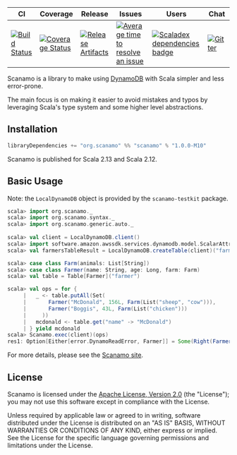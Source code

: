 | CI | Coverage | Release | Issues | Users | Chat |
| --- | --- | --- | --- | --- | --- |
| [![Build Status][Badge-Travis]][Link-Travis] | [![Coverage Status][Badge-Codecov]][Link-Codecov] | [![Release Artifacts][Badge-MavenReleases]][Link-MavenReleases] | [![Average time to resolve an issue][Badge-IsItMaintained]][Link-IsItMaintained] | [![Scaladex dependencies badge][Badge-Scaladex]][Link-Scaladex] | [![Gitter][Badge-Gitter]][Link-Gitter] |

Scanamo is a library to make using [DynamoDB](https://aws.amazon.com/documentation/dynamodb/) with Scala 
simpler and less error-prone.

The main focus is on making it easier to avoid mistakes and typos by leveraging Scala's type system and some
higher level abstractions.

Installation
------------

```scala
libraryDependencies += "org.scanamo" %% "scanamo" % "1.0.0-M10"
```

Scanamo is published for Scala 2.13 and Scala 2.12.

Basic Usage
-----------

Note: the `LocalDynamoDB` object is provided by the `scanamo-testkit` package.

```scala
scala> import org.scanamo._
scala> import org.scanamo.syntax._
scala> import org.scanamo.generic.auto._
 
scala> val client = LocalDynamoDB.client()
scala> import software.amazon.awssdk.services.dynamodb.model.ScalarAttributeType._
scala> val farmersTableResult = LocalDynamoDB.createTable(client)("farmer")("name" -> S)

scala> case class Farm(animals: List[String])
scala> case class Farmer(name: String, age: Long, farm: Farm)
scala> val table = Table[Farmer]("farmer")

scala> val ops = for {
     |   _ <- table.putAll(Set(
     |       Farmer("McDonald", 156L, Farm(List("sheep", "cow"))),
     |       Farmer("Boggis", 43L, Farm(List("chicken")))
     |     ))
     |   mcdonald <- table.get("name" -> "McDonald")
     | } yield mcdonald
scala> Scanamo.exec(client)(ops)
res1: Option[Either[error.DynamoReadError, Farmer]] = Some(Right(Farmer(McDonald,156,Farm(List(sheep, cow)))))
```

For more details, please see the [Scanamo site](http://www.scanamo.org).

License
-------

Scanamo is licensed under the [Apache License, Version 2.0](http://www.apache.org/licenses/LICENSE-2.0) (the "License"); 
you may not use this software except in compliance with the License.

Unless required by applicable law or agreed to in writing, software distributed under the License is distributed on an 
"AS IS" BASIS, WITHOUT WARRANTIES OR CONDITIONS OF ANY KIND, either express or implied. See the License for the specific 
language governing permissions and limitations under the License.


[Link-Codecov]: https://coveralls.io/github/scanamo/scanamo?branch=master "Codecov"
[Link-IsItMaintained]: https://isitmaintained.com/project/scanamo/scanamo "Average time to resolve an issue"
[Link-Scaladex]: https://index.scala-lang.org/search?q=dependencies:scanamo/scanamo "Scaladex"
[Link-MavenReleases]: https://index.scala-lang.org/scanamo/scanamo/scanamo "Maven Releases"
[Link-Travis]: https://travis-ci.org/scanamo/scanamo "Travis CI"
[Link-Gitter]: https://gitter.im/scanamo/scanamo "Gitter chat"

[Badge-Codecov]: https://coveralls.io/repos/github/scanamo/scanamo/badge.svg?branch=master "Codecov"
[Badge-IsItMaintained]: http://isitmaintained.com/badge/resolution/scanamo/scanamo.svg "Average time to resolve an issue"
[Badge-Scaladex]: https://index.scala-lang.org/count.svg?q=dependencies:scanamo/scanamo&subject=scaladex "Scaladex"
[Badge-MavenReleases]: https://index.scala-lang.org/scanamo/scanamo/scanamo/latest-by-scala-version.svg "Maven Releases"
[Badge-Travis]: https://travis-ci.org/scanamo/scanamo.svg?branch=master "Travis CI"
[Badge-Gitter]: https://badges.gitter.im/scanamo/scanamo.svg "Gitter chat"

